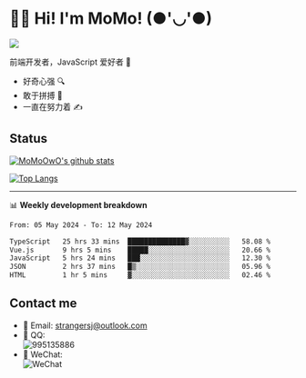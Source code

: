 # 👨‍🎓 Hi! I'm MoMo! (●'◡'●)

[![](https://img.shields.io/badge/-@MoMoOwO-%23181717?style=flat-square&logo=github)](https://github.com/MoMoOwO)

前端开发者，JavaScript 爱好者 💖
- 好奇心强 🔍
- 敢于拼搏 💪
- 一直在努力着 ✍

## Status

[![MoMoOwO's github stats](https://github-readme-stats.vercel.app/api?username=MoMoOwO&show_icons=true&theme=tokyonight)](https://github.com/MoMoOwO)

[![Top Langs](https://github-readme-stats.vercel.app/api/top-langs/?username=MoMoOwO&layout=compact&theme=tokyonight)](https://github.com/MoMoOwO)

---

📊 **Weekly development breakdown**

<!--START_SECTION:waka-->

```txt
From: 05 May 2024 - To: 12 May 2024

TypeScript   25 hrs 33 mins  ██████████████▓░░░░░░░░░░   58.08 %
Vue.js       9 hrs 5 mins    █████░░░░░░░░░░░░░░░░░░░░   20.66 %
JavaScript   5 hrs 24 mins   ███░░░░░░░░░░░░░░░░░░░░░░   12.30 %
JSON         2 hrs 37 mins   █▒░░░░░░░░░░░░░░░░░░░░░░░   05.96 %
HTML         1 hr 5 mins     ▓░░░░░░░░░░░░░░░░░░░░░░░░   02.46 %
```

<!--END_SECTION:waka-->

## Contact me

- 📧 Email: strangersj@outlook.com
- 🐧 QQ:  
  ![995135886](https://i.loli.net/2020/11/27/Yx6eDSQi34Va5IA.jpg)
- 💭 WeChat:  
  ![WeChat](https://i.loli.net/2020/11/27/wWX6uVoIQqig5KP.jpg)
  
